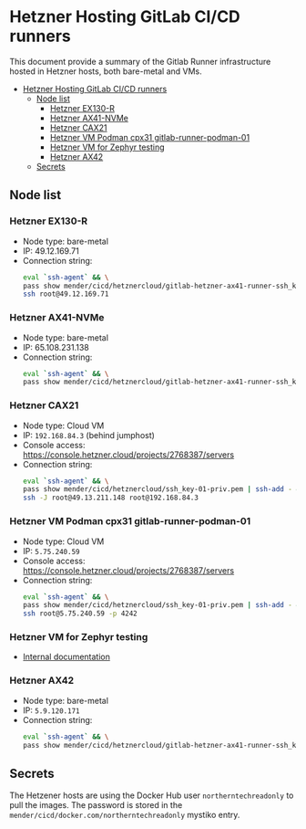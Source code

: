 # Hetzner Hosting GitLab CI/CD runners

This document provide a summary of the Gitlab Runner infrastructure hosted
in Hetzner hosts, both bare-metal and VMs.

- [Hetzner Hosting GitLab CI/CD runners](#hetzner-hosting-gitlab-cicd-runners)
  - [Node list](#node-list)
    - [Hetzner EX130-R](#hetzner-ex130-r)
    - [Hetzner AX41-NVMe](#hetzner-ax41-nvme)
    - [Hetzner CAX21](#hetzner-cax21)
    - [Hetzner VM Podman cpx31 gitlab-runner-podman-01](#hetzner-vm-podman-cpx31-gitlab-runner-podman-01)
    - [Hetzner VM for Zephyr testing](#hetzner-vm-for-zephyr-testing)
    - [Hetzner AX42](#hetzner-ax42)
  - [Secrets](#secrets)


## Node list

### Hetzner EX130-R
* Node type: bare-metal
* IP: 49.12.169.71
* Connection string:
  ```bash
  eval `ssh-agent` && \
  pass show mender/cicd/hetznercloud/gitlab-hetzner-ax41-runner-ssh_key-priv.pem | ssh-add - && \
  ssh root@49.12.169.71
  ```

### Hetzner AX41-NVMe
* Node type: bare-metal
* IP: 65.108.231.138 
* Connection string:
  ```bash
  eval `ssh-agent` && \
  pass show mender/cicd/hetznercloud/gitlab-hetzner-ax41-runner-ssh_key-priv.pem | ssh-add - && ssh root@65.108.231.138
  ```

### Hetzner CAX21
* Node type: Cloud VM
* IP: `192.168.84.3` (behind jumphost)
* Console access: https://console.hetzner.cloud/projects/2768387/servers
* Connection string:
  ```bash
  eval `ssh-agent` && \
  pass show mender/cicd/hetznercloud/ssh_key-01-priv.pem | ssh-add - && \
  ssh -J root@49.13.211.148 root@192.168.84.3
  ```

### Hetzner VM Podman cpx31 gitlab-runner-podman-01
* Node type: Cloud VM
* IP: `5.75.240.59`
* Console access: https://console.hetzner.cloud/projects/2768387/servers
* Connection string:
  ```bash
  eval `ssh-agent` && \
  pass show mender/cicd/hetznercloud/ssh_key-01-priv.pem | ssh-add - && \
  ssh root@5.75.240.59 -p 4242
  ```

### Hetzner VM for Zephyr testing
* [Internal documentation](https://github.com/NorthernTechHQ/sre-iac/tree/main/hetzner-zephyr-qa)


### Hetzner AX42
* Node type: bare-metal
* IP: `5.9.120.171`
* Connection string:
  ```bash
  eval `ssh-agent` && \
  pass show mender/cicd/hetznercloud/gitlab-hetzner-ax41-runner-ssh_key-priv.pem | ssh-add - && ssh root@5.9.120.171
  ```


## Secrets

The Hetzener hosts are using the Docker Hub user `northerntechreadonly` to pull
the images. The password is stored in the `mender/cicd/docker.com/northerntechreadonly`
mystiko entry.
